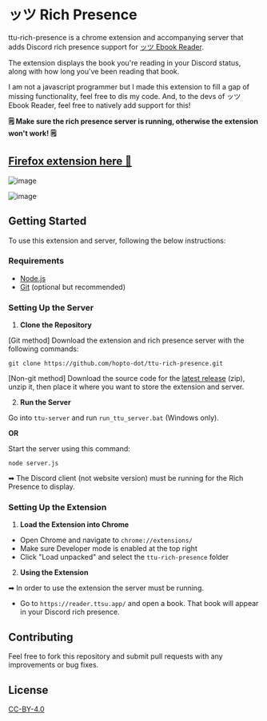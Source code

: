 # ッツ Rich Presence
ttu-rich-presence is a chrome extension and accompanying server that adds Discord rich presence support for [ッツ Ebook Reader](https://reader.ttsu.app/).

The extension displays the book you're reading in your Discord status, along with how long you've been reading that book.

I am not a javascript programmer but I made this extension to fill a gap of missing functionality, feel free to dis my code. And, to the devs of ッツ Ebook Reader, feel free to natively add support for this!

**🗒 Make sure the rich presence server is running, otherwise the extension won't work! 🗒**

## [Firefox extension here 🦊](https://addons.mozilla.org/firefox/addon/ttu-reader-rich-presence/)

![image](https://github.com/hopto-dot/ttu-rich-presence/assets/66906618/573e2c12-6301-4a22-b673-b4bc176fd38f)

![image](https://github.com/hopto-dot/ttu-rich-presence/assets/66906618/cea310d0-ac03-44d6-b474-9e5a51d69dc1)

## Getting Started

To use this extension and server, following the below instructions:

### Requirements

- [Node.js](https://nodejs.org/)
- [Git](https://git-scm.com/downloads) (optional but recommended)

### Setting Up the Server
1. **Clone the Repository**
   
[Git method] Download the extension and rich presence server with the following commands:
```
git clone https://github.com/hopto-dot/ttu-rich-presence.git
```

[Non-git method] Download the source code for the [latest release](https://github.com/hopto-dot/ttu-rich-presence/releases/latest) (zip), unzip it, then place it where you want to store the extension and server.

2. **Run the Server**

Go into `ttu-server` and run `run_ttu_server.bat` (Windows only).

**OR**

Start the server using this command:
```
node server.js
```

➡ The Discord client (not website version) must be running for the Rich Presence to display. 

### Setting Up the Extension
1. **Load the Extension into Chrome**
- Open Chrome and navigate to `chrome://extensions/`
- Make sure Developer mode is enabled at the top right
- Click "Load unpacked" and select the `ttu-rich-presence` folder

2. **Using the Extension**

➡ In order to use the extension the server must be running.
   
- Go to `https://reader.ttsu.app/` and open a book. That book will appear in your Discord rich presence.

## Contributing

Feel free to fork this repository and submit pull requests with any improvements or bug fixes.

## License

[CC-BY-4.0](https://creativecommons.org/licenses/by/4.0/)
